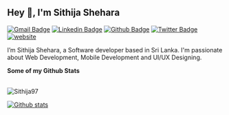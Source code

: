 ## Hey 👋, I'm Sithija Shehara
[![Gmail Badge](https://img.shields.io/badge/-nsithijashehara@gmail.com-c14438?style=flat&logo=Gmail&logoColor=white&link=mailto:nsithijashehara@gmail.com)](mailto:nsithijashehara@gmail.com) 
[![Linkedin Badge](https://img.shields.io/badge/-sithijashehara-0072b1?style=flat&logo=Linkedin&logoColor=white&link=https://www.linkedin.com/in/sithijashehara/)](https://www.linkedin.com/in/sithija-shehara-6a0a6815b/) [![Github Badge](https://img.shields.io/badge/-Sithija97-grey?style=flat&logo=github&logoColor=white&link=https://github.com/Sithija97/)](https://www.github.com/Sithija97/) [![Twitter Badge](https://img.shields.io/badge/-@Sithijashehara-00acee?style=flat&logo=twitter&logoColor=white&link=https://twitter.com/@Sithijashehara/)](https://twitter.com/Sithijashehara) [![website](https://img.shields.io/badge/Portfolio-sithijashehara-2648ff?style=flat-square&logo=google-chrome)](https://sithija97.github.io/)

<p align='left'>I’m Sithija Shehara, a Software developer based in Sri Lanka. I'm passionate about Web Development, Mobile Development and UI/UX Designing.</p>
<b>Some of my Github Stats</b></br></br>

<p align=left> <img src=https://komarev.com/ghpvc/?username=Sithija97 alt=Sithija97 /> </p>

[![Github stats](https://github-readme-stats.vercel.app/api?username=Sithija97&show_icons=true&include_all_commits=true)](https://github.com/Sithija97/github-readme-stats)
<!-- [![Top Langs](https://github-readme-stats.vercel.app/api/top-langs/?username=Sithija97&layout=compact)](https://github.com/Sithija97/github-readme-stats) -->
